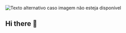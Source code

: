 ![Texto alternativo caso imagem não esteja disponível](https://www.google.com/url?sa=i&url=https%3A%2F%2Fgithub.com%2FRicmaloy&psig=AOvVaw1E9cDtCRzXhv-VKamx_zbK&ust=1716854832806000&source=images&cd=vfe&opi=89978449&ved=0CBEQjRxqFwoTCLD13ebErIYDFQAAAAAdAAAAABAE)
## Hi there 👋

<!--
**Luc4Sant0s/Luc4Sant0s** is a ✨ _special_ ✨ repository because its `README.md` (this file) appears on your GitHub profile.

Here are some ideas to get you started:

- 🔭 I’m currently working on ...
- 🌱 I’m currently learning ...
- 👯 I’m looking to collaborate on ...
- 🤔 I’m looking for help with ...
- 💬 Ask me about ...
- 📫 How to reach me: ...
- 😄 Pronouns: ...
- ⚡ Fun fact: ...
-->
